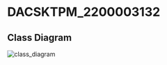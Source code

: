 ﻿# DACSKTPM_2200003132
## Class Diagram
![class_diagram](https://github.com/user-attachments/assets/92732d54-3123-4e3f-8889-a25cd6059916)
